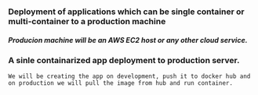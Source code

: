 ### Deployment of applications which can be single container or multi-container to a production machine

##### Producion machine will be an AWS EC2 host or any other cloud service.

### A sinle containarized app deployment to production server.

    We will be creating the app on development, push it to docker hub and on production we will pull the image from hub and run container.

